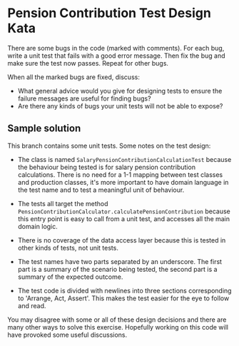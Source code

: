 Pension Contribution Test Design Kata
======================================

There are some bugs in the code (marked with comments). For each bug, write a unit test that fails with a good error message. Then fix the bug and make sure the test now passes. Repeat for other bugs.

When all the marked bugs are fixed, discuss:

* What general advice would you give for designing tests to ensure the failure messages are useful for finding bugs?
* Are there any kinds of bugs your unit tests will not be able to expose?


Sample solution
---------------

This branch contains some unit tests. Some notes on the test design:

* The class is named `SalaryPensionContributionCalculationTest` because the behaviour being tested is for salary pension contribution calculations. There is no need for a 1-1 mapping between test classes and production classes, it's more important to have domain language in the test name and to test a meaningful unit of behaviour.

* The tests all target the method `PensionContributionCalculator.calculatePensionContribution` because this entry point is easy to call from a unit test, and accesses all the main domain logic.

* There is no coverage of the data access layer because this is tested in other kinds of tests, not unit tests.

* The test names have two parts separated by an underscore. The first part is a summary of the scenario being tested, the second part is a summary of the expected outcome.

* The test code is divided with newlines into three sections corresponding to 'Arrange, Act, Assert'. This makes the test easier for the eye to follow and read.

You may disagree with some or all of these design decisions and there are many other ways to solve this exercise. Hopefully working on this code will have provoked some useful discussions.


